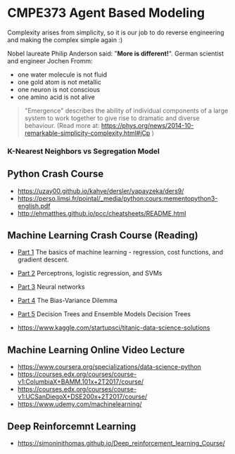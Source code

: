 # CMPE373 Agent Based Modeling
Complexity arises from simplicity, so it is our job to do reverse engineering and making the complex simple again :)

Nobel laureate Philip Anderson said: "**More is different!**". German scientist and engineer Jochen Fromm:
 - one water molecule is not fluid 
 - one gold atom is not metallic 
 - one neuron is not conscious 
 - one amino acid is not alive
> "Emergence" describes the ability of individual components of a large system to work together to give rise to dramatic and diverse behaviour. (Read more at: https://phys.org/news/2014-10-remarkable-simplicity-complexity.html#jCp )




### K-Nearest Neighbors vs Segregation Model


## Python Crash Course 

 - https://uzay00.github.io/kahve/dersler/yapayzeka/ders9/
 - https://perso.limsi.fr/pointal/_media/python:cours:mementopython3-english.pdf
 - http://ehmatthes.github.io/pcc/cheatsheets/README.html
 



## Machine Learning Crash Course (Reading)

 - [Part 1](https://ml.berkeley.edu/blog/2016/11/06/tutorial-1/) The basics of machine learning - regression, cost functions, and gradient descent.
 - [Part 2](https://ml.berkeley.edu/blog/2016/12/24/tutorial-2/) Perceptrons, logistic regression, and SVMs
 - [Part 3](https://ml.berkeley.edu/blog/2017/02/04/tutorial-3/) Neural networks
 - [Part 4](https://ml.berkeley.edu/blog/2017/07/13/tutorial-4/) The Bias-Variance Dilemma 
 - [Part 5](https://ml.berkeley.edu/blog/2017/12/26/tutorial-5/) Decision Trees and Ensemble Models Decision Trees
 
 - https://www.kaggle.com/startupsci/titanic-data-science-solutions 
 
## Machine Learning Online Video Lecture
 - https://www.coursera.org/specializations/data-science-python
 - https://courses.edx.org/courses/course-v1:ColumbiaX+BAMM.101x+2T2017/course/
 - https://courses.edx.org/courses/course-v1:UCSanDiegoX+DSE200x+2T2017/course/
 - https://www.udemy.com/machinelearning/


## Deep Reinforcemnt Learning
 - https://simoninithomas.github.io/Deep_reinforcement_learning_Course/
